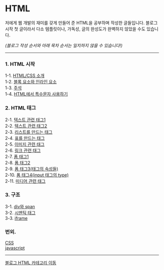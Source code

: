 # HTML
저에게 웹 개발의 재미를 갖게 만들어 준 HTML을 공부하며 작성한 글들입니다.
블로그 시작 첫 글이라서 다소 템플릿이나, 가독성, 글의 완성도가 완벽하지 않았을 수도 있습니다.

<i>(블로그 작성 순서와 아래 목차 순서는 일치하지 않을 수 있습니다!)</i>

---
### 1. HTML 시작
1-1. [HTML/CSS 소개](https://bamtory29.tistory.com/entry/HTMLCSS-HTML%EA%B3%BC-CSS?category=923994) <br/>
1-2. [블록 요소와 인라인 요소](https://bamtory29.tistory.com/entry/HTMLCSS-%EB%B8%94%EB%A1%9D-%EC%9A%94%EC%86%8C%EC%99%80-%EC%9D%B8%EB%9D%BC%EC%9D%B8-%EC%9A%94%EC%86%8C?category=923994) <br/>
1-3. [주석](https://velog.io/@bami/HTML-HTML-%EC%A3%BC%EC%84%9D) <br/>
1-4. [HTML에서 특수문자 사용하기](https://bamtory29.tistory.com/entry/HTMLCSS-%ED%8A%B9%EC%88%98%EB%AC%B8%EC%9E%90-%EC%9E%85%EB%A0%A5%ED%95%98%EA%B8%B0?category=923994) <br/>

### 2. HTML 태그
2-1. [텍스트 관련 태그1](https://bamtory29.tistory.com/entry/HTML-HTML-%ED%83%9C%EA%B7%B8-%EC%A0%95%EB%A6%AC-%ED%85%8D%EC%8A%A4%ED%8A%B8-%EA%B4%80%EB%A0%A8-%ED%83%9C%EA%B7%B8%EB%93%A4-%EB%B8%94%EB%A1%9D-%EC%9A%94%EC%86%8C?category=923994) <br/>
2-2. [텍스트 관련 태그2](https://bamtory29.tistory.com/entry/HTML-HTML-%ED%83%9C%EA%B7%B8-%EC%A0%95%EB%A6%AC-%ED%85%8D%EC%8A%A4%ED%8A%B8-%EA%B4%80%EB%A0%A8-%ED%83%9C%EA%B7%B8%EB%93%A4-%EC%9D%B8%EB%9D%BC%EC%9D%B8-%EC%9A%94%EC%86%8C?category=923994) <br/>
2-3. [리스트를 만드는 태그](https://bamtory29.tistory.com/entry/HTML-%EB%A6%AC%EC%8A%A4%ED%8A%B8%EB%A5%BC-%EB%A7%8C%EB%93%A4%EC%96%B4%EC%A3%BC%EB%8A%94-%ED%83%9C%EA%B7%B8%EB%93%A4?category=923994) <br/>
2-4. [표를 만드는 태그](https://bamtory29.tistory.com/entry/HTML-%ED%91%9C%EB%A5%BC-%EB%A7%8C%EB%93%9C%EB%8A%94-%ED%83%9C%EA%B7%B8?category=923994) <br/>
2-5. [이미지 관련 태그](https://bamtory29.tistory.com/entry/HTML-%EC%9D%B4%EB%AF%B8%EC%A7%80-%EA%B4%80%EB%A0%A8-%ED%83%9C%EA%B7%B8%EB%93%A4?category=923994) <br/>
2-6. [링크 관련 태그](https://bamtory29.tistory.com/entry/HTML-%EB%A7%81%ED%81%AC-%EA%B4%80%EB%A0%A8-%ED%83%9C%EA%B7%B8?category=923994) <br/>
2-7. [폼 태그1](https://bamtory29.tistory.com/entry/HTML-%ED%8F%BC-%ED%83%9C%EA%B7%B8-1-%EC%A7%81%EC%A0%91-%EC%9E%85%EB%A0%A5%ED%95%98%EB%8A%94-%ED%83%9C%EA%B7%B8%EB%93%A4?category=923994) <br/>
2-8. [폼 태그2](https://bamtory29.tistory.com/entry/HTML-%ED%8F%BC-%ED%83%9C%EA%B7%B8-2-%ED%8F%BC-%EC%9A%94%EC%86%8C-%ED%83%9C%EA%B7%B8%EB%93%A4-2?category=923994) <br/>
2-9. [폼 태그3(태그의 속성들)](https://bamtory29.tistory.com/entry/HTML-%ED%8F%BC-%EC%9A%94%EC%86%8C-3-%ED%8F%BC-%EC%9A%94%EC%86%8C%EC%9D%98-%EC%86%8D%EC%84%B1%EB%93%A4?category=923994) <br/>
2-10. [폼 태그4(input 태그의 type)](https://bamtory29.tistory.com/entry/HTML-%ED%8F%BC-%EC%9A%94%EC%86%8C-4-input-type%EC%9D%98-%EC%86%8D%EC%84%B1-%EA%B0%92?category=923994) <br/>
2-11. [미디어 관련 태그](https://bamtory29.tistory.com/entry/HTML-%EB%AF%B8%EB%94%94%EC%96%B4-%EA%B4%80%EB%A0%A8-%ED%83%9C%EA%B7%B8?category=923994) <br/>

### 3. 구조
3-1. [div와 span](https://bamtory29.tistory.com/entry/HTML-%EA%B3%B5%EA%B0%84-%EB%B6%84%ED%95%A0-%ED%83%9C%EA%B7%B8-%EB%A0%88%EC%9D%B4%EC%96%B4-%EB%82%98%EB%88%84%EA%B8%B0-div%EC%99%80-span?category=923994) <br/>
3-2. [시맨틱 태그](https://bamtory29.tistory.com/entry/HTML-%EC%8B%9C%EB%A7%A8%ED%8B%B1-%ED%83%9C%EA%B7%B8%EB%93%A4?category=923994) <br/>
3-3. [iframe](https://velog.io/@bami/HTML-iframe) <br/>

### 번외.
[CSS](https://github.com/Bam-j/study-repo/blob/main/CSS.md) <br/>
[javascript](https://github.com/Bam-j/study-repo/blob/main/JAVASCRIPT.md) <br/>

---
[블로그 HTML 카테고리 이동](https://bamtory29.tistory.com/category/Programming/HTML,%20CSS?page=1) <br/>